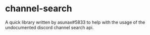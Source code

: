# channel-search
A quick library written by asunax#5833 to help with the usage of the undocumented discord channel search api.
